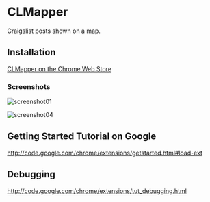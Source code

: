 CLMapper
========

Craigslist posts shown on a map.


## Installation

[CLMapper on the Chrome Web Store](https://chrome.google.com/webstore/detail/omonmigaleaafgpkgoammpclbcdepjpi)

### Screenshots

![screenshot01](https://github.com/alanhamlett/CLMapper/raw/master/images/screenshot01-1100x652.png)

![screenshot04](https://github.com/alanhamlett/CLMapper/raw/master/images/screenshot04-1100x652.png)

## Getting Started Tutorial on Google

http://code.google.com/chrome/extensions/getstarted.html#load-ext

## Debugging

http://code.google.com/chrome/extensions/tut_debugging.html

